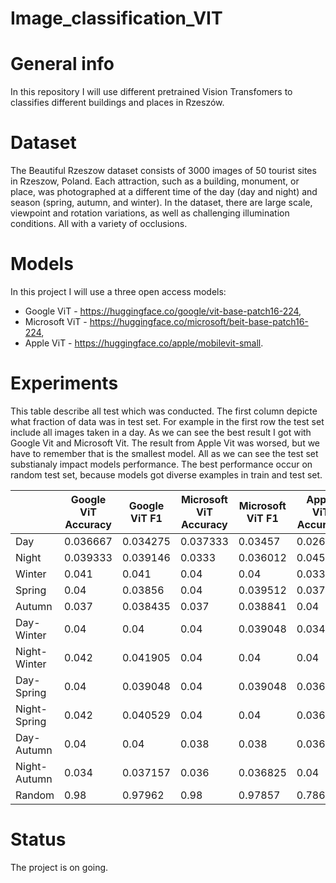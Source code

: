 # Image_classification_VIT
# General info
In this repository I will use different pretrained Vision Transfomers to classifies different buildings and places in Rzeszów. 
# Dataset
The Beautiful Rzeszow dataset consists of 3000 images of 50 tourist sites in Rzeszow, Poland. Each attraction, such as a building, monument, or place, was photographed at a different time of the day (day and night) and season (spring, autumn, and winter). In the dataset, there are large scale, viewpoint and rotation variations, as well as challenging illumination conditions. All with a variety of occlusions.
# Models
In this project I will use a three open access models:
* Google ViT - https://huggingface.co/google/vit-base-patch16-224,
* Microsoft ViT - https://huggingface.co/microsoft/beit-base-patch16-224,
* Apple ViT - https://huggingface.co/apple/mobilevit-small.

# Experiments
This table describe all test which was conducted. The first column depicte what fraction of data was in test set. For example in the first row the test set include all images taken in a day. As we can see the best result I got with Google Vit and Microsoft Vit. The result from Apple Vit was worsed, but we have to remember that is the smallest model. All as we can see the test set substianaly impact models performance. The best performance occur on random test set, because models got diverse examples in train and test set.

|              | Google ViT Accuracy | Google ViT F1 | Microsoft ViT Accuracy | Microsoft ViT F1 | Apple ViT Accuracy | Apple ViT F1 |
|--------------|--------------------|---------------|---------------------|---------------|----------------|------------|
| Day         | 0.036667           | 0.034275      | 0.037333            | 0.03457       | 0.026          | 0.026301   |
| Night       | 0.039333           | 0.039146      | 0.0333              | 0.036012      | 0.045333       | 0.032903   |
| Winter      | 0.041              | 0.041         | 0.04                | 0.04          | 0.033          | 0.030102   |
| Spring      | 0.04               | 0.03856       | 0.04                | 0.039512      | 0.037          | 0.036283   |
| Autumn      | 0.037              | 0.038435      | 0.037               | 0.038841      | 0.04           | 0.042282   |
| Day-Winter  | 0.04               | 0.04          | 0.04                | 0.039048      | 0.034          | 0.030678   |
| Night-Winter| 0.042              | 0.041905      | 0.04                | 0.04          | 0.04           | 0.036088   |
| Day-Spring  | 0.04               | 0.039048      | 0.04                | 0.039048      | 0.036          | 0.034138   |
| Night-Spring| 0.042              | 0.040529      | 0.04                | 0.04          | 0.036          | 0.031902   |
| Day-Autumn  | 0.04               | 0.04          | 0.038               | 0.038         | 0.036          | 0.037118   |
| Night-Autumn| 0.034              | 0.037157      | 0.036               | 0.036825      | 0.04           | 0.039468   |
| Random      | 0.98               | 0.97962       | 0.98                | 0.97857       | 0.78667        | 0.78119    |


# Status
The project is on going.
